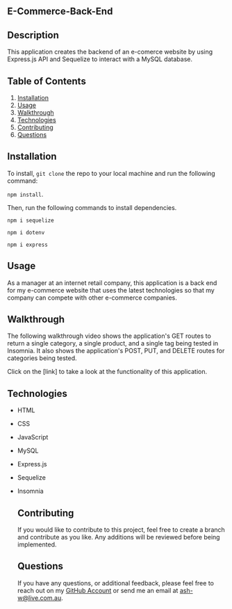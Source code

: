 ## E-Commerce-Back-End

## Description

This application creates the backend of an e-comerce website by using Express.js API and Sequelize to interact with a MySQL database. 

## Table of Contents

1. [Installation](#Installation)
2. [Usage](#Usage)
3. [Walkthrough](#Walkthrough)
4. [Technologies](#Technologies)
5. [Contributing](#Contributing)
6. [Questions](#Questions)

## Installation

To install, `git clone` the repo to your local machine and run the following command:

`npm install`.

Then, run the following commands to install dependencies. 

`npm i sequelize`

`npm i dotenv`

`npm i express`

## Usage

As a manager at an internet retail company, this application is a back end for my e-commerce website that uses the latest technologies so that my company can compete with other e-commerce companies. 



## Walkthrough

The following walkthrough video shows the application's GET routes to return a single category, a single product, and a single tag being tested in Insomnia. It also shows the application's POST, PUT, and DELETE routes for categories being tested.

Click on the [link] to take a look at the functionality of this application.

## Technologies

- HTML
- CSS
- JavaScript
- MySQL
- Express.js
- Sequelize 
- Insomnia 

  ## Contributing

  If you would like to contribute to this project, feel free to create a branch and contribute as you like. Any additions will be reviewed before being implemented.

  ## Questions

  If you have any questions, or additional feedback, please feel free to reach out on my
  [GitHub Account](https://github.com/AshWeston) or send me an email at ash-w@live.com.au.